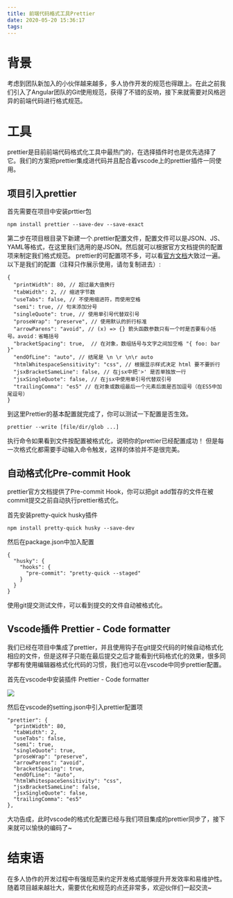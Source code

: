 ```yaml
---
title: 前端代码格式工具Prettier
date: 2020-05-20 15:36:17
tags:
---
```


# 背景
考虑到团队新加入的小伙伴越来越多，多人协作开发的规范也得跟上。在此之前我们引入了Angular团队的Git使用规范，获得了不错的反响，接下来就需要对风格迥异的前端代码进行格式规范。
# 工具
prettier是目前前端代码格式化工具中最热门的，在选择插件时也是优先选择了它。我们的方案把prettier集成进代码并且配合着vscode上的prettier插件一同使用。
## 项目引入prettier
首先需要在项目中安装prttier包
```
npm install prettier --save-dev --save-exact
```
第二步在项目根目录下新建一个.prettier配置文件，配置文件可以是JSON、JS、YAML等格式，在这里我们选用的是JSON。然后就可以根据官方文档提供的配置项来制定我们格式规范。
prettier的可配置项不多，可以看[官方文档](https://prettier.io/docs/en/options.html)大致过一遍。
<br>以下是我们的配置（注释只作展示使用，请勿复制进去）:

```
{
  "printWidth": 80, // 超过最大值换行
  "tabWidth": 2, // 缩进字节数
  "useTabs": false, // 不使用缩进符，而使用空格
  "semi": true, // 句末添加分号
  "singleQuote": true, // 使用单引号代替双引号
  "proseWrap": "preserve", // 使用默认的折行标准
  "arrowParens": "avoid", // (x) => {} 箭头函数参数只有一个时是否要有小括号。avoid：省略括号
  "bracketSpacing": true,  // 在对象，数组括号与文字之间加空格 "{ foo: bar }"
  "endOfLine": "auto", // 结尾是 \n \r \n\r auto
  "htmlWhitespaceSensitivity": "css", // 根据显示样式决定 html 要不要折行
  "jsxBracketSameLine": false, // 在jsx中把'>' 是否单独放一行
  "jsxSingleQuote": false, // 在jsx中使用单引号代替双引号
  "trailingComma": "es5" // 在对象或数组最后一个元素后面是否加逗号（在ES5中加尾逗号）
}
```
到这里Prettier的基本配置就完成了，你可以测试一下配置是否生效。

```
prettier --write [file/dir/glob ...]
```
执行命令如果看到文件按配置被格式化，说明你的prettier已经配置成功！
但是每一次格式化都需要手动输入命令触发，这样的体验并不是很完美。
## 自动格式化Pre-commit Hook
prettier官方文档提供了Pre-commit Hook，你可以把git add暂存的文件在被commit提交之前自动执行prettier格式化。

首先安装pretty-quick husky插件

```
npm install pretty-quick husky --save-dev
```
然后在package.json中加入配置

```
{
  "husky": {
    "hooks": {
      "pre-commit": "pretty-quick --staged"
    }
  }
}
```
使用git提交测试文件，可以看到提交的文件自动被格式化。
## Vscode插件  Prettier - Code formatter
我们已经在项目中集成了prettier，并且使用钩子在git提交代码的时候自动格式化相应的文件，但是这样子只能在最后提交之后才能看到代码格式化的效果，很多同学都有使用编辑器格式化代码的习惯，我们也可以在vscode中同步prettier配置。

首先在vscode中安装插件 Prettier - Code formatter

![](https://user-gold-cdn.xitu.io/2020/5/9/171f84d906e7ea5f?w=687&h=158&f=png&s=19094)

然后在vscode的setting.json中引入prettier配置项

```
"prettier": {
  "printWidth": 80,
  "tabWidth": 2,
  "useTabs": false,
  "semi": true,
  "singleQuote": true,
  "proseWrap": "preserve",
  "arrowParens": "avoid",
  "bracketSpacing": true,
  "endOfLine": "auto",
  "htmlWhitespaceSensitivity": "css",
  "jsxBracketSameLine": false,
  "jsxSingleQuote": false,
  "trailingComma": "es5"
},
```
大功告成，此时vscode的格式化配置已经与我们项目集成的prettier同步了，接下来就可以愉快的编码了~
# 结束语
在多人协作的开发过程中有强规范来约定开发格式能够提升开发效率和易维护性。随着项目越来越壮大，需要优化和规范的点还非常多，欢迎伙伴们一起交流~






